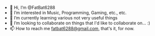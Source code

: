 - 👋 Hi, I’m @FatBat6288
- 👀 I’m interested in Music, Programming, Gaming, etc., etc.
- 🌱 I’m currently learning various not very useful things
- 💞️ I’m looking to collaborate on things that I'd like to collaborate on... :)
- 📫 How to reach me fatbat6288@gmail.com, that's it, for now.

<!---
FatBat6288/FatBat6288 is a ✨ special ✨ repository because its `README.md` (this file) appears on your GitHub profile.
You can click the Preview link to take a look at your changes.
--->
